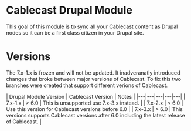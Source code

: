 # Cablecast Drupal Module

This goal of this module is to sync all your Cablecast content as Drupal nodes so it can be a first class citizen in your Drupal site.

# Versions
The 7.x-1.x is frozen and will not be updated. It inadveranatly introduced changes that broke between major versions of Cablecast. To fix this two branches were created that support different verions of Cablecast.

| Drupal Module Version  |   Cablecast Version | Notes  |
|---|---|---|---|---|
|  7.x-1.x |  > 6.0 |  This is unsupported use 7.x-3.x instead. |
|  7.x-2.x |  < 6.0 |  Use this version for Cablecast versions before 6.0  |
|  7.x-3.x |  > 6.0 |  This versions supports Cablecast versions after 6.0 including the latest release of Cablecast. |
